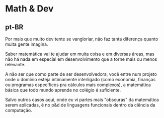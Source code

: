 # Math & Dev

## pt-BR

Por mais que muito dev tente se vangloriar, não faz tanta diferença quanto muita gente imagina.

Saber matemática vai te ajudar em muita coisa e em diversas áreas, mas não há nada em especial em desenvolvimento que a torne mais ou menos relevante.

A não ser que como parte de ser desenvolvedora, você entre num projeto onde o domínio esteja intimamente interligado (como economia, finanças ou programas específicos pra cálculos mais complexos), a matemática básica que todo mundo aprende no colégio é suficiente.

Salvo outros casos aqui, onde eu vi partes mais "obscuras" da matemática serem aplicadas, é no p&d de linguagens funcionais dentro da ciência da computação.
